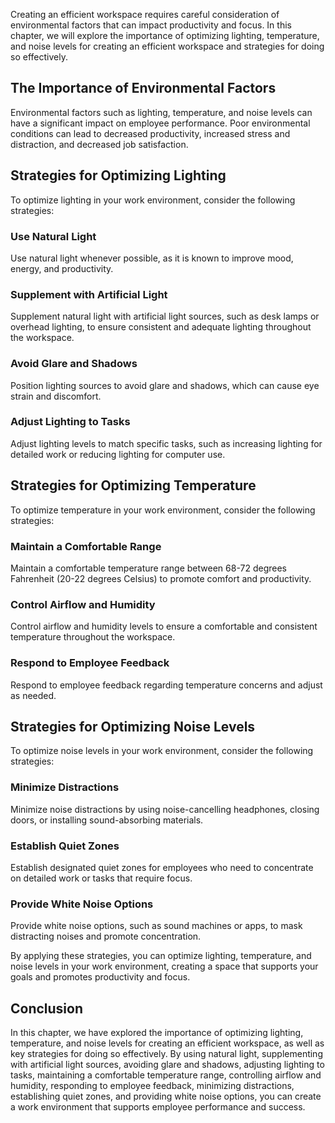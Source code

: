 
Creating an efficient workspace requires careful consideration of environmental factors that can impact productivity and focus. In this chapter, we will explore the importance of optimizing lighting, temperature, and noise levels for creating an efficient workspace and strategies for doing so effectively.

The Importance of Environmental Factors
---------------------------------------

Environmental factors such as lighting, temperature, and noise levels can have a significant impact on employee performance. Poor environmental conditions can lead to decreased productivity, increased stress and distraction, and decreased job satisfaction.

Strategies for Optimizing Lighting
----------------------------------

To optimize lighting in your work environment, consider the following strategies:

### Use Natural Light

Use natural light whenever possible, as it is known to improve mood, energy, and productivity.

### Supplement with Artificial Light

Supplement natural light with artificial light sources, such as desk lamps or overhead lighting, to ensure consistent and adequate lighting throughout the workspace.

### Avoid Glare and Shadows

Position lighting sources to avoid glare and shadows, which can cause eye strain and discomfort.

### Adjust Lighting to Tasks

Adjust lighting levels to match specific tasks, such as increasing lighting for detailed work or reducing lighting for computer use.

Strategies for Optimizing Temperature
-------------------------------------

To optimize temperature in your work environment, consider the following strategies:

### Maintain a Comfortable Range

Maintain a comfortable temperature range between 68-72 degrees Fahrenheit (20-22 degrees Celsius) to promote comfort and productivity.

### Control Airflow and Humidity

Control airflow and humidity levels to ensure a comfortable and consistent temperature throughout the workspace.

### Respond to Employee Feedback

Respond to employee feedback regarding temperature concerns and adjust as needed.

Strategies for Optimizing Noise Levels
--------------------------------------

To optimize noise levels in your work environment, consider the following strategies:

### Minimize Distractions

Minimize noise distractions by using noise-cancelling headphones, closing doors, or installing sound-absorbing materials.

### Establish Quiet Zones

Establish designated quiet zones for employees who need to concentrate on detailed work or tasks that require focus.

### Provide White Noise Options

Provide white noise options, such as sound machines or apps, to mask distracting noises and promote concentration.

By applying these strategies, you can optimize lighting, temperature, and noise levels in your work environment, creating a space that supports your goals and promotes productivity and focus.

Conclusion
----------

In this chapter, we have explored the importance of optimizing lighting, temperature, and noise levels for creating an efficient workspace, as well as key strategies for doing so effectively. By using natural light, supplementing with artificial light sources, avoiding glare and shadows, adjusting lighting to tasks, maintaining a comfortable temperature range, controlling airflow and humidity, responding to employee feedback, minimizing distractions, establishing quiet zones, and providing white noise options, you can create a work environment that supports employee performance and success.
